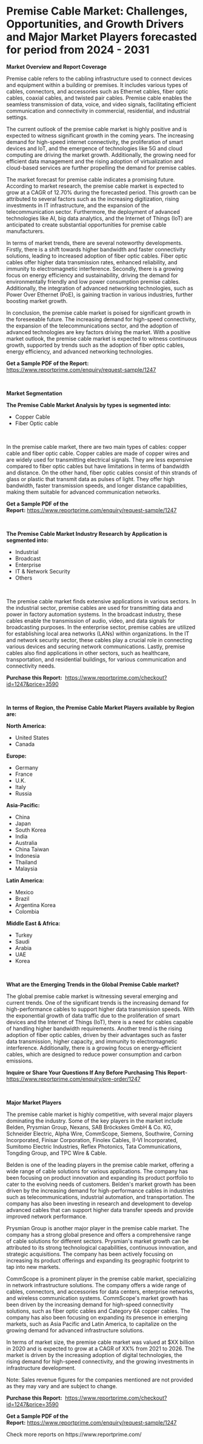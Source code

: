 <p><h1>Premise Cable Market: Challenges, Opportunities, and Growth Drivers and Major Market Players forecasted for period from 2024 - 2031</h1></p><p><strong>Market Overview and Report Coverage</strong></p>
<p><p>Premise cable refers to the cabling infrastructure used to connect devices and equipment within a building or premises. It includes various types of cables, connectors, and accessories such as Ethernet cables, fiber optic cables, coaxial cables, and twisted pair cables. Premise cable enables the seamless transmission of data, voice, and video signals, facilitating efficient communication and connectivity in commercial, residential, and industrial settings.</p><p>The current outlook of the premise cable market is highly positive and is expected to witness significant growth in the coming years. The increasing demand for high-speed internet connectivity, the proliferation of smart devices and IoT, and the emergence of technologies like 5G and cloud computing are driving the market growth. Additionally, the growing need for efficient data management and the rising adoption of virtualization and cloud-based services are further propelling the demand for premise cables.</p><p>The market forecast for premise cable indicates a promising future. According to market research, the premise cable market is expected to grow at a CAGR of 12.70% during the forecasted period. This growth can be attributed to several factors such as the increasing digitization, rising investments in IT infrastructure, and the expansion of the telecommunication sector. Furthermore, the deployment of advanced technologies like AI, big data analytics, and the Internet of Things (IoT) are anticipated to create substantial opportunities for premise cable manufacturers.</p><p>In terms of market trends, there are several noteworthy developments. Firstly, there is a shift towards higher bandwidth and faster connectivity solutions, leading to increased adoption of fiber optic cables. Fiber optic cables offer higher data transmission rates, enhanced reliability, and immunity to electromagnetic interference. Secondly, there is a growing focus on energy efficiency and sustainability, driving the demand for environmentally friendly and low power consumption premise cables. Additionally, the integration of advanced networking technologies, such as Power Over Ethernet (PoE), is gaining traction in various industries, further boosting market growth.</p><p>In conclusion, the premise cable market is poised for significant growth in the foreseeable future. The increasing demand for high-speed connectivity, the expansion of the telecommunications sector, and the adoption of advanced technologies are key factors driving the market. With a positive market outlook, the premise cable market is expected to witness continuous growth, supported by trends such as the adoption of fiber optic cables, energy efficiency, and advanced networking technologies.</p></p>
<p><strong>Get a Sample PDF of the Report:</strong> <a href="https://www.reportprime.com/enquiry/request-sample/1247">https://www.reportprime.com/enquiry/request-sample/1247</a></p>
<p>&nbsp;</p>
<p><strong>Market Segmentation</strong></p>
<p><strong>The Premise Cable Market Analysis by types is segmented into:</strong></p>
<p><ul><li>Copper Cable</li><li>Fiber Optic cable</li></ul></p>
<p>&nbsp;</p>
<p><p>In the premise cable market, there are two main types of cables: copper cable and fiber optic cable. Copper cables are made of copper wires and are widely used for transmitting electrical signals. They are less expensive compared to fiber optic cables but have limitations in terms of bandwidth and distance. On the other hand, fiber optic cables consist of thin strands of glass or plastic that transmit data as pulses of light. They offer high bandwidth, faster transmission speeds, and longer distance capabilities, making them suitable for advanced communication networks.</p></p>
<p><strong>Get a Sample PDF of the Report:</strong>&nbsp;<a href="https://www.reportprime.com/enquiry/request-sample/1247">https://www.reportprime.com/enquiry/request-sample/1247</a></p>
<p>&nbsp;</p>
<p><strong>The Premise Cable Market Industry Research by Application is segmented into:</strong></p>
<p><ul><li>Industrial</li><li>Broadcast</li><li>Enterprise</li><li>IT & Network Security</li><li>Others</li></ul></p>
<p>&nbsp;</p>
<p><p>The premise cable market finds extensive applications in various sectors. In the industrial sector, premise cables are used for transmitting data and power in factory automation systems. In the broadcast industry, these cables enable the transmission of audio, video, and data signals for broadcasting purposes. In the enterprise sector, premise cables are utilized for establishing local area networks (LANs) within organizations. In the IT and network security sector, these cables play a crucial role in connecting various devices and securing network communications. Lastly, premise cables also find applications in other sectors, such as healthcare, transportation, and residential buildings, for various communication and connectivity needs.</p></p>
<p><strong>Purchase this Report:</strong>&nbsp; <a href="https://www.reportprime.com/checkout?id=1247&price=3590">https://www.reportprime.com/checkout?id=1247&price=3590</a></p>
<p>&nbsp;</p>
<p><strong>In terms of Region, the Premise Cable Market Players available by Region are:</strong></p>
<p>
    <p> <strong> North America: </strong>
        <ul>
            <li>United States</li>
            <li>Canada</li>
        </ul>
        </p> 
    <p> <strong> Europe: </strong>
        <ul>
            <li>Germany</li>
            <li>France</li>
            <li>U.K.</li>
            <li>Italy</li>
            <li>Russia</li>
        </ul>
        </p> 
    <p> <strong> Asia-Pacific: </strong>
        <ul>
            <li>China</li>
            <li>Japan</li>
            <li>South Korea</li>
            <li>India</li>
            <li>Australia</li>
            <li>China Taiwan</li>
            <li>Indonesia</li>
            <li>Thailand</li>
            <li>Malaysia</li>
        </ul>
        </p> 
    <p> <strong> Latin America: </strong>
        <ul>
            <li>Mexico</li>
            <li>Brazil</li>
            <li>Argentina Korea</li>
            <li>Colombia</li>
        </ul>
        </p> 
    <p> <strong> Middle East & Africa: </strong>
        <ul>
            <li>Turkey</li>
            <li>Saudi</li>
            <li>Arabia</li>
            <li>UAE</li>
            <li>Korea</li>
        </ul>
    </p>
    </p>
<p>&nbsp;</p>
<p><strong>What are the Emerging Trends in the Global Premise Cable market?</strong></p>
<p><p>The global premise cable market is witnessing several emerging and current trends. One of the significant trends is the increasing demand for high-performance cables to support higher data transmission speeds. With the exponential growth of data traffic due to the proliferation of smart devices and the Internet of Things (IoT), there is a need for cables capable of handling higher bandwidth requirements. Another trend is the rising adoption of fiber optic cables, driven by their advantages such as faster data transmission, higher capacity, and immunity to electromagnetic interference. Additionally, there is a growing focus on energy-efficient cables, which are designed to reduce power consumption and carbon emissions.</p></p>
<p><strong>Inquire or Share Your Questions If Any Before Purchasing This Report</strong>- <a href="https://www.reportprime.com/enquiry/pre-order/1247">https://www.reportprime.com/enquiry/pre-order/1247</a></p>
<p>&nbsp;</p>
<p><strong>Major Market Players</strong></p>
<p><p>The premise cable market is highly competitive, with several major players dominating the industry. Some of the key players in the market include Belden, Prysmian Group, Nexans, SAB Bröckskes GmbH & Co. KG, Schneider Electric, Alpha Wire, CommScope, Siemens, Southwire, Corning Incorporated, Finisar Corporation, Finolex Cables, II-VI Incorporated, Sumitomo Electric Industries, Reflex Photonics, Tata Communications, Tongding Group, and TPC Wire & Cable.</p><p>Belden is one of the leading players in the premise cable market, offering a wide range of cable solutions for various applications. The company has been focusing on product innovation and expanding its product portfolio to cater to the evolving needs of customers. Belden's market growth has been driven by the increasing demand for high-performance cables in industries such as telecommunications, industrial automation, and transportation. The company has also been investing in research and development to develop advanced cables that can support higher data transfer speeds and provide improved network performance.</p><p>Prysmian Group is another major player in the premise cable market. The company has a strong global presence and offers a comprehensive range of cable solutions for different sectors. Prysmian's market growth can be attributed to its strong technological capabilities, continuous innovation, and strategic acquisitions. The company has been actively focusing on increasing its product offerings and expanding its geographic footprint to tap into new markets.</p><p>CommScope is a prominent player in the premise cable market, specializing in network infrastructure solutions. The company offers a wide range of cables, connectors, and accessories for data centers, enterprise networks, and wireless communication systems. CommScope's market growth has been driven by the increasing demand for high-speed connectivity solutions, such as fiber optic cables and Category 6A copper cables. The company has also been focusing on expanding its presence in emerging markets, such as Asia Pacific and Latin America, to capitalize on the growing demand for advanced infrastructure solutions.</p><p>In terms of market size, the premise cable market was valued at $XX billion in 2020 and is expected to grow at a CAGR of XX% from 2021 to 2026. The market is driven by the increasing adoption of digital technologies, the rising demand for high-speed connectivity, and the growing investments in infrastructure development.</p><p>Note: Sales revenue figures for the companies mentioned are not provided as they may vary and are subject to change.</p></p>
<p><strong>Purchase this Report:</strong>&nbsp;&nbsp;<a href="https://www.reportprime.com/checkout?id=1247&price=3590">https://www.reportprime.com/checkout?id=1247&price=3590</a></p>
<p></p>
<p><strong>Get a Sample PDF of the Report:</strong>&nbsp;<a href="https://www.reportprime.com/enquiry/request-sample/1247">https://www.reportprime.com/enquiry/request-sample/1247</a></p>
<p>Check more reports on https://www.reportprime.com/</p>